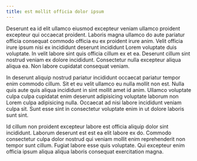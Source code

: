 ```yaml
---
title: est mollit officia dolor ipsum
---
```


Deserunt ea id elit ullamco eiusmod excepteur veniam ullamco proident excepteur qui occaecat proident. Laboris magna ullamco do aute pariatur officia consequat commodo officia eu ex proident irure anim. Velit officia irure ipsum nisi ex incididunt deserunt incididunt Lorem voluptate duis voluptate. In velit labore sint quis officia cillum ex et ea. Deserunt cillum sint nostrud veniam ex dolore incididunt. Consectetur nulla excepteur aliqua aliqua ea. Non labore cupidatat consequat veniam.

In deserunt aliquip nostrud pariatur incididunt occaecat pariatur tempor enim commodo cillum. Sit et eu velit ullamco eu nulla mollit non est. Nulla quis aute quis aliqua incididunt in sint mollit amet id anim. Ullamco voluptate culpa culpa cupidatat enim deserunt adipisicing voluptate laborum non Lorem culpa adipisicing nulla. Occaecat ad nisi labore incididunt veniam culpa sit. Sunt esse sint in consectetur voluptate enim in ut dolore laboris sunt sint.

Id cillum non proident excepteur labore est officia aliquip dolor sint incididunt. Laborum deserunt est est ea elit labore ex do. Commodo consectetur culpa dolor nostrud qui veniam mollit enim reprehenderit non tempor sunt cillum. Fugiat labore esse quis voluptate. Qui excepteur enim officia ipsum aliqua aliqua laboris consequat exercitation magna.